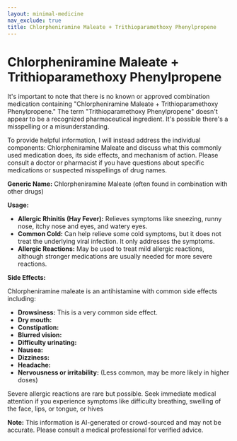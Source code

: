 ```yaml
---
layout: minimal-medicine
nav_exclude: true
title: Chlorpheniramine Maleate + Trithioparamethoxy Phenylpropene
---
```


# Chlorpheniramine Maleate + Trithioparamethoxy Phenylpropene

It's important to note that there is no known or approved combination medication containing "Chlorpheniramine Maleate + Trithioparamethoxy Phenylpropene."  The term "Trithioparamethoxy Phenylpropene" doesn't appear to be a recognized pharmaceutical ingredient.  It's possible there's a misspelling or a misunderstanding.

To provide helpful information, I will instead address the individual components: Chlorpheniramine Maleate and discuss what this commonly used medication does, its side effects, and mechanism of action.  Please consult a doctor or pharmacist if you have questions about specific medications or suspected misspellings of drug names.

**Generic Name:** Chlorpheniramine Maleate (often found in combination with other drugs)


**Usage:**

* **Allergic Rhinitis (Hay Fever):**  Relieves symptoms like sneezing, runny nose, itchy nose and eyes, and watery eyes.
* **Common Cold:**  Can help relieve some cold symptoms, but it does not treat the underlying viral infection.  It only addresses the symptoms.
* **Allergic Reactions:** May be used to treat mild allergic reactions, although stronger medications are usually needed for more severe reactions.


**Side Effects:**

Chlorpheniramine maleate is an antihistamine with common side effects including:

* **Drowsiness:** This is a very common side effect.
* **Dry mouth:**
* **Constipation:**
* **Blurred vision:**
* **Difficulty urinating:**
* **Nausea:**
* **Dizziness:**
* **Headache:**
* **Nervousness or irritability:** (Less common, may be more likely in higher doses)

Severe allergic reactions are rare but possible.  Seek immediate medical attention if you experience symptoms like difficulty breathing, swelling of the face, lips, or tongue, or hives

**Note:** This information is AI-generated or crowd-sourced and may not be accurate. Please consult a medical professional for verified advice.